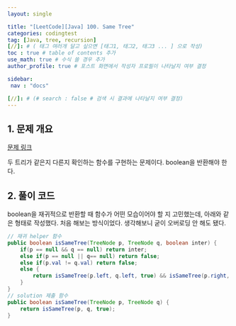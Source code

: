 ```yaml
---
layout: single

title: "[LeetCode][Java] 100. Same Tree"
categories: codingtest
tag: [Java, tree, recursion]
[//]: # ( 태그 여러개 달고 싶으면 [태그1, 태그2, 태그3 ... ] 으로 작성)
toc : true # table of contents 추가
use_math: true # 수식 쓸 경우 추가
author_profile: true # 포스트 화면에서 작성자 프로필이 나타날지 여부 결정

sidebar:
 nav : "docs"

[//]: # (# search : false # 검색 시 결과에 나타날지 여부 결정)
---
```


## 1. 문제 개요

[문제 링크](https://leetcode.com/problems/same-tree/) <br/>

두 트리가 같은지 다른지 확인하는 함수를 구현하는 문제이다. boolean을 반환해야 한다.


## 2. 풀이 코드

boolean을 재귀적으로 반환할 때 함수가 어떤 모습이어야 할 지 고민했는데, 아래와 같은 형태로 작성했다. 처음 해보는 방식이었다. 생각해보니 굳이 오버로딩 안 해도 됐다.

```java
// 재귀 helper 함수
public boolean isSameTree(TreeNode p, TreeNode q, boolean inter) {
    if(p == null && q == null) return inter;
    else if(p == null || q== null) return false;
    else if(p.val != q.val) return false;
    else {
        return isSameTree(p.left, q.left, true) && isSameTree(p.right, q.right, true);
    }
}
// solution 제출 함수
public boolean isSameTree(TreeNode p, TreeNode q) {
    return isSameTree(p, q, true);
}
```
